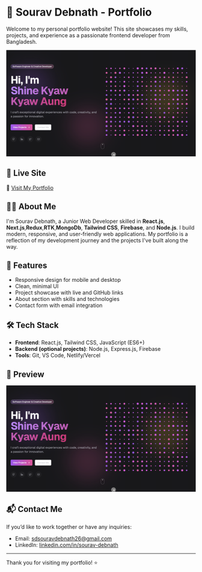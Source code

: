 # 💼 Sourav Debnath - Portfolio

Welcome to my personal portfolio website! This site showcases my skills, projects, and experience as a passionate frontend developer from Bangladesh.

![Sourav Debnath Portfolio Preview](./preview.png)

## 🚀 Live Site

🔗 [Visit My Portfolio](https://sourav-debnath-sd246.vercel.app)

## 🧑‍💻 About Me

I'm Sourav Debnath, a Junior Web Developer skilled in **React.js**, **Next.js**,**Redux**,**RTK**,**MongoDb**,    **Tailwind CSS**, **Firebase**, and **Node.js**. I build modern, responsive, and user-friendly web applications. My portfolio is a reflection of my development journey and the projects I've built along the way.

## 📂 Features

- Responsive design for mobile and desktop
- Clean, minimal UI
- Project showcase with live and GitHub links
- About section with skills and technologies
- Contact form with email integration

## 🛠️ Tech Stack

- **Frontend**: React.js, Tailwind CSS, JavaScript (ES6+)
- **Backend (optional projects)**: Node.js, Express.js, Firebase
- **Tools**: Git, VS Code, Netlify/Vercel

## 📸 Preview

![Portfolio Screenshot](./preview.png)

## 📬 Contact Me

If you’d like to work together or have any inquiries:

- Email: sdsouravdebnath26@gmail.com
- LinkedIn: [linkedin.com/in/sourav-debnath](https://www.linkedin.com/in/sourav-debnath-5b43902b7)

---

Thank you for visiting my portfolio! ⭐
